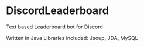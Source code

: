 # DiscordLeaderboard

Text based Leaderboard bot for Discord

Written in Java
Libraries included: Jsoup, JDA, MySQL
